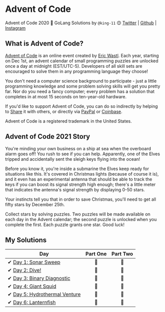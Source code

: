 # Advent of Code
Advent of Code 2020 🎄 GoLang Solutions by
`@king-11` 😊 [Twitter](https://twitter.com/1108King) | [Github](https://github.com/king-11) | [Instagram](https://instagram.com/cryptic_sniper)


## What is Advent of Code?
[Advent of Code](http://adventofcode.com) is an online event created by [Eric Wastl](https://twitter.com/ericwastl). Each year, starting on Dec 1st, an advent calendar of small programming puzzles are unlocked once a day at midnight (EST/UTC-5). Developers of all skill sets are encouraged to solve them in any programming language they choose!

You don't need a computer science background to participate - just a little programming knowledge and some problem solving skills will get you pretty far. Nor do you need a fancy computer; every problem has a solution that completes in at most 15 seconds on ten-year-old hardware.

If you'd like to support Advent of Code, you can do so indirectly by helping to [Share](https://adventofcode.com/2020/about) it with others, or directly via [PayPal](https://www.paypal.com/webapps/shoppingcart?flowlogging_id=482758c113636&mfid=1607161233294_482758c113636#/checkout/openButton) or [Coinbase](https://adventofcode.com/2020/support/coinbase).

Advent of Code is a registered trademark in the United States.

## Advent of Code 2021 Story

You're minding your own business on a ship at sea when the overboard alarm goes off! You rush to see if you can help. Apparently, one of the Elves tripped and accidentally sent the sleigh keys flying into the ocean!

Before you know it, you're inside a submarine the Elves keep ready for situations like this. It's covered in Christmas lights (because of course it is), and it even has an experimental antenna that should be able to track the keys if you can boost its signal strength high enough; there's a little meter that indicates the antenna's signal strength by displaying 0-50 stars.

Your instincts tell you that in order to save Christmas, you'll need to get all fifty stars by December 25th.

Collect stars by solving puzzles. Two puzzles will be made available on each day in the Advent calendar; the second puzzle is unlocked when you complete the first. Each puzzle grants one star. Good luck!

## My Solutions

| Day  | Part One | Part Two |
|---|:---:|:---:|
| ✔ [Day 1: Sonar Sweep](https://github.com/king-11/AdventOfCode/tree/main/day1)| 🌟 | 🌟 |
| ✔ [Day 2: Dive!](https://github.com/king-11/AdventOfCode/tree/main/day2)| 🌟 | 🌟 |
| ✔ [Day 3: Binary Diagnostic](https://github.com/king-11/AdventOfCode/tree/main/day3)| 🌟 | 🌟 |
| ✔ [Day 4: Giant Squid](https://github.com/king-11/AdventOfCode/tree/main/day4)| 🌟 | 🌟 |
| ✔ [Day 5: Hydrothermal Venture](https://github.com/king-11/AdventOfCode/tree/main/day5)| 🌟 | 🌟 |
| ✔ [Day 6: Lanternfish](https://github.com/king-11/AdventOfCode/tree/main/day6)| 🌟 | 🌟 |
